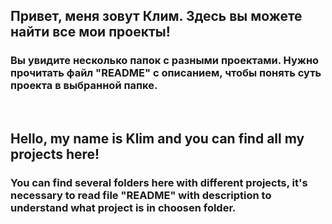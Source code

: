 ## Привет, меня зовут Клим. Здесь вы можете найти все мои проекты!
### Вы увидите несколько папок с разными проектами. Нужно прочитать файл "README" с описанием, чтобы понять суть проекта в выбранной папке.
<br>


## Hello, my name is Klim and you can find all my projects here!
### You can find several folders here with different projects, it's necessary to read file "README" with description to understand what project is in choosen folder.
